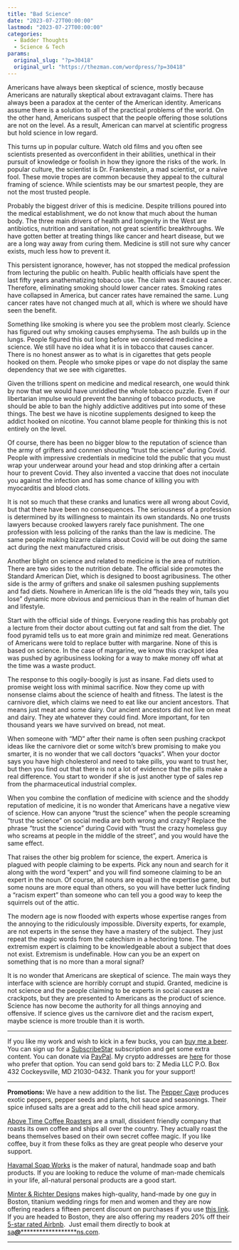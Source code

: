 ```yaml
---
title: "Bad Science"
date: "2023-07-27T00:00:00"
lastmod: "2023-07-27T00:00:00"
categories:
  - Badder Thoughts
  - Science & Tech
params:
  original_slug: "?p=30418"
  original_url: "https://thezman.com/wordpress/?p=30418"
---
```


Americans have always been skeptical of science, mostly because
Americans are naturally skeptical about extravagant claims. There has
always been a paradox at the center of the American identity. Americans
assume there is a solution to all of the practical problems of the
world. On the other hand, Americans suspect that the people offering
those solutions are not on the level. As a result, American can marvel
at scientific progress but hold science in low regard.

This turns up in popular culture. Watch old films and you often see
scientists presented as overconfident in their abilities, unethical in
their pursuit of knowledge or foolish in how they ignore the risks of
the work. In popular culture, the scientist is Dr. Frankenstein, a mad
scientist, or a naïve fool. These movie tropes are common because they
appeal to the cultural framing of science. While scientists may be our
smartest people, they are not the most trusted people.

Probably the biggest driver of this is medicine. Despite trillions
poured into the medical establishment, we do not know that much about
the human body. The three main drivers of health and longevity in the
West are antibiotics, nutrition and sanitation, not great scientific
breakthroughs. We have gotten better at treating things like cancer and
heart disease, but we are a long way away from curing them. Medicine is
still not sure why cancer exists, much less how to prevent it.

This persistent ignorance, however, has not stopped the medical
profession from lecturing the public on health. Public health officials
have spent the last fifty years anathematizing tobacco use. The claim
was it caused cancer. Therefore, eliminating smoking should lower cancer
rates. Smoking rates have collapsed in America, but cancer rates have
remained the same. Lung cancer rates have not changed much at all, which
is where we should have seen the benefit.

Something like smoking is where you see the problem most clearly.
Science has figured out why smoking causes emphysema. The ash builds up
in the lungs. People figured this out long before we considered medicine
a science. We still have no idea what it is in tobacco that causes
cancer. There is no honest answer as to what is in cigarettes that gets
people hooked on them. People who smoke pipes or vape do not display the
same dependency that we see with cigarettes.

Given the trillions spent on medicine and medical research, one would
think by now that we would have unriddled the whole tobacco puzzle. Even
if our libertarian impulse would prevent the banning of tobacco
products, we should be able to ban the highly addictive additives put
into some of these things. The best we have is nicotine supplements
designed to keep the addict hooked on nicotine. You cannot blame people
for thinking this is not entirely on the level.

Of course, there has been no bigger blow to the reputation of science
than the army of grifters and conmen shouting “trust the science” during
Covid. People with impressive credentials in medicine told the public
that you must wrap your underwear around your head and stop drinking
after a certain hour to prevent Covid. They also invented a vaccine that
does not inoculate you against the infection and has some chance of
killing you with myocarditis and blood clots.

It is not so much that these cranks and lunatics were all wrong about
Covid, but that there have been no consequences. The seriousness of a
profession is determined by its willingness to maintain its own
standards. No one trusts lawyers because crooked lawyers rarely face
punishment. The one profession with less policing of the ranks than the
law is medicine. The same people making bizarre claims about Covid will
be out doing the same act during the next manufactured crisis.

Another blight on science and related to medicine is the area of
nutrition. There are two sides to the nutrition debate. The official
side promotes the Standard American Diet, which is designed to boost
agribusiness. The other side is the army of grifters and snake oil
salesmen pushing supplements and fad diets. Nowhere in American life is
the old “heads they win, tails you lose” dynamic more obvious and
pernicious than in the realm of human diet and lifestyle.

Start with the official side of things. Everyone reading this has
probably got a lecture from their doctor about cutting out fat and salt
from the diet. The food pyramid tells us to eat more grain and minimize
red meat. Generations of Americans were told to replace butter with
margarine. None of this is based on science. In the case of margarine,
we know this crackpot idea was pushed by agribusiness looking for a way
to make money off what at the time was a waste product.

The response to this oogily-boogily is just as insane. Fad diets used to
promise weight loss with minimal sacrifice. Now they come up with
nonsense claims about the science of health and fitness. The latest is
the carnivore diet, which claims we need to eat like our ancient
ancestors. That means just meat and some dairy. Our ancient ancestors
did not live on meat and dairy. They ate whatever they could find. More
important, for ten thousand years we have survived on bread, not meat.

When someone with “MD” after their name is often seen pushing crackpot
ideas like the carnivore diet or some witch’s brew promising to make you
smarter, it is no wonder that we call doctors “quacks”. When your doctor
says you have high cholesterol and need to take pills, you want to trust
her, but then you find out that there is not a lot of evidence that the
pills make a real difference. You start to wonder if she is just another
type of sales rep from the pharmaceutical industrial complex.

When you combine the conflation of medicine with science and the shoddy
reputation of medicine, it is no wonder that Americans have a negative
view of science. How can anyone “trust the science” when the people
screaming “trust the science” on social media are both wrong and crazy?
Replace the phrase “trust the science” during Covid with “trust the
crazy homeless guy who screams at people in the middle of the street”,
and you would have the same effect.

That raises the other big problem for science, the expert. America is
plagued with people claiming to be experts. Pick any noun and search for
it along with the word “expert” and you will find someone claiming to be
an expert in the noun. Of course, all nouns are equal in the expertise
game, but some nouns are more equal than others, so you will have better
luck finding a “racism expert” than someone who can tell you a good way
to keep the squirrels out of the attic.

The modern age is now flooded with experts whose expertise ranges from
the annoying to the ridiculously impossible. Diversity experts, for
example, are not experts in the sense they have a mastery of the
subject. They just repeat the magic words from the catechism in a
hectoring tone. The extremism expert is claiming to be knowledgeable
about a subject that does not exist. Extremism is undefinable. How can
you be an expert on something that is no more than a moral signal?

It is no wonder that Americans are skeptical of science. The main ways
they interface with science are horribly corrupt and stupid. Granted,
medicine is not science and the people claiming to be experts in social
causes are crackpots, but they are presented to Americans as the product
of science. Science has now become the authority for all things annoying
and offensive. If science gives us the carnivore diet and the racism
expert, maybe science is more trouble than it is worth.

------------------------------------------------------------------------

If you like my work and wish to kick in a few bucks, you can
<a href="https://www.buymeacoffee.com/mujolulu" rel="noopener"
target="_blank">buy me a beer</a>. You can sign up for a
<a href="https://www.subscribestar.com/the-z-blog" rel="noopener"
target="_blank">SubscribeStar</a> subscription and get some extra
content. You can donate via <a
href="https://www.paypal.com/donate/?cmd=_s-xclick&amp;hosted_button_id=UDAS2Q8JYA6CN&amp;source=url"
rel="noopener" target="_blank">PayPal</a>. My crypto addresses are
<a href="https://thezman.com/wordpress/?page_id=22713" rel="noopener"
target="_blank">here</a> for those who prefer that option. You can send
gold bars to: Z Media LLC P.O. Box 432 Cockeysville, MD 21030-0432.
Thank you for your support!

------------------------------------------------------------------------

**Promotions:** We have a new addition to the list. The
<a href="https://peppercave.com/shop/ols/products" rel="noopener"
target="_blank">Pepper Cave</a> produces exotic peppers, pepper seeds
and plants, hot sauce and seasonings. Their spice infused salts are a
great add to the chili head spice armory.

<a href="https://abovetimecoffee.com/" rel="noopener"
target="_blank">Above Time Coffee Roasters</a> are a small, dissident
friendly company that roasts its own coffee and ships all over the
country. They actually roast the beans themselves based on their own
secret coffee magic. If you like coffee, buy it from these folks as they
are great people who deserve your support.

<a href="https://havamalsoapworks.com/" rel="noopener"
target="_blank">Havamal Soap Works</a> is the maker of natural, handmade
soap and bath products. If you are looking to reduce the volume of
man-made chemicals in your life, all-natural personal products are a
good start.

<a href="https://www.minterandrichterdesigns.com/"
rel="noreferrer nofollow noopener" target="_blank">Minter &amp; Richter
Designs</a> makes high-quality, hand-made by one guy in Boston, titanium
wedding rings for men and women and they are now offering readers a
fifteen percent discount on purchases if you use
<a href="https://www.minterandrichterdesigns.com/discount/ZMAN"
rel="noreferrer nofollow noopener" target="_blank">this link</a>.
<span class="highlight"><span class="colour"><span class="font"><span class="size">If
you are headed to Boston, they are also offering my readers 20% off
their <a
href="https://www.airbnb.com/users/7988017/listings?user_id=7988017&amp;s=3"
rel="noopener noreferrer" target="_blank">5-star rated Airbnb</a>.  Just
email them directly to book at
<a href="mailto:sa***@*********************ns.com"
data-original-string="CHfN5AOVviSl71zdtiirlQ==cb702lCiHVOHoIJPbOE8QL5CWahgKLPV1RisAzAS5ffoif8iObQl9vckXVck3ZRy/Lm"><span
class="apbct-email-encoder"
data-original-string="f989dE9X9P7TogKqbrcRhw==cb7ZZ9eKJ6OVhQf3Vc3f22TP+OTeHcYZBH9bSyo1s61hekLfCFs0xUoaM+lzKpINex+"
title="This contact has been encoded by Anti-Spam by CleanTalk. Click to decode. To finish the decoding make sure that JavaScript is enabled in your browser.">sa<span
class="apbct-blur">***</span>@<span
class="apbct-blur">*********************</span>ns.com</span></a>.</span></span></span></span>

------------------------------------------------------------------------
